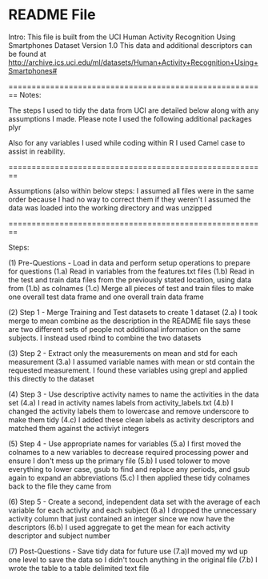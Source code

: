 README File
========================================================
Intro: 
This file is built from the UCI Human Activity Recognition Using Smartphones Dataset Version 1.0
This data and additional descriptors can be found at http://archive.ics.uci.edu/ml/datasets/Human+Activity+Recognition+Using+Smartphones#

========================================================
Notes:

The steps I used to tidy the data from UCI are detailed below along with any assumptions I made.
Please note I used the following additional packages
    plyr
    
Also for any variables I used while coding within R I used Camel case to assist in reability.

========================================================

Assumptions (also within below steps:
I assumed all files were in the same order because I had no way to correct them if they weren't
I assumed the data was loaded into the working directory and was unzipped

========================================================

Steps:

(1) Pre-Questions - Load in data and perform setup operations to prepare for questions
    (1.a) Read in variables from the features.txt files
    (1.b) Read in the test and train data files from the previously stated location, using data from (1.b) as colnames
    (1.c) Merge all pieces of test and train files to make one overall test data frame and one overall train data frame

(2) Step 1 - Merge Training and Test datasets to create 1 dataset
    (2.a) I took merge to mean combine as the description in the README file says these are two different sets of people not     additional information on the same subjects. I instead used rbind to combine the two datasets

(3) Step 2 - Extract only the measurements on mean and std for each measurement
    (3.a) I assumed variable names with mean or std contain the requested measurement. I found these variables using grepl and applied this directly to the dataset


(4) Step 3 - Use descriptive activity names to name the activities in the data set
    (4.a) I read in activity names labels from activity_labels.txt
    (4.b) I changed the activity labels them to lowercase and remove underscore to make them tidy
    (4.c) I added these clean labels as activity descriptors and matched them against the activiyt integers

(5) Step 4 - Use appropriate names for variables
    (5.a) I first moved the colnames to a new variables to decrease required processing power and ensure I don't mess up the primary file
    (5.b) I used tolower to move everything to lower case, gsub to find and replace any periods, and gsub again to expand an abbreviations
    (5.c) I then applied these tidy colnames back to the file they came from

(6) Step 5 - Create a second, independent data set with the average of each variable for each activity and each subject
    (6.a) I dropped the  unnecessary activity column that just contained an integer since we now have the descriptors
    (6.b) I used aggregate to get the mean for each activity descriptor and subject number

(7) Post-Questions - Save tidy data for future use
    (7.a)I moved my wd up one level to save the data so I didn't touch anything in the original file
    (7.b) I wrote the table to a table delimited text file